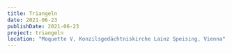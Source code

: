 ```yaml
---
title: Triangeln
date: 2021-06-23
publishDate: 2021-06-23
project: triangeln
location: "Moquette V, Konzilsgedächtniskirche Lainz Speising, Vienna"
---
```

